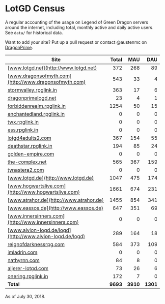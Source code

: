 # LotGD Census
A regular accounting of the usage on Legend of Green Dragon servers around the internet, including total, monthly active and daily active users. See `data/` for historical data.

Want to add your site? Put up a pull request or contact @austenmc on [DragonPrime](http://dragonprime.net).


Site | Total | MAU | DAU
--- | ---:| ---:| ---:
[www.lotgd.net](http://www.lotgd.net)|372|268|89
[www.dragonsofmyth.com](http://www.dragonsofmyth.com)|543|33|4
[stormvalley.rpglink.in](http://stormvalley.rpglink.in)|363|17|6
[dragonprimelogd.net](http://dragonprimelogd.net)|23|4|1
[forbiddenrealm.rpglink.in](http://forbiddenrealm.rpglink.in)|1254|50|15
[enchantedland.rpglink.in](http://enchantedland.rpglink.in)|0|0|0
[twx.rpglink.in](http://twx.rpglink.in)|0|0|0
[ess.rpglink.in](http://ess.rpglink.in)|0|0|0
[lotgd4adults2.com](http://lotgd4adults2.com)|367|154|55
[deathstar.rpglink.in](http://deathstar.rpglink.in)|194|85|24
[golden-empire.com](http://golden-empire.com)|0|0|0
[the-complex.net](http://the-complex.net)|565|367|159
[tynastera2.com](http://tynastera2.com)|0|0|0
[www.lotgd.de](http://www.lotgd.de)|1047|475|174
[www.hogwartslive.com](http://www.hogwartslive.com)|1661|674|231
[www.atrahor.de](http://www.atrahor.de)|1455|854|341
[www.eassos.de](http://www.eassos.de)|647|351|69
[www.innersinners.com](http://www.innersinners.com)|0|0|0
[www.alvion-logd.de/logd](http://www.alvion-logd.de/logd)|289|164|18
[reignofdarknessrpg.com](http://reignofdarknessrpg.com)|584|373|109
[imladrin.com](http://imladrin.com)|0|0|0
[nathyrnn.com](http://nathyrnn.com)|84|8|0
[aljerer-lotgd.com](http://aljerer-lotgd.com)|73|26|6
[onering.rpglink.in](http://onering.rpglink.in)|172|7|0
**Total**|**9693**|**3910**|**1301**

As of July 30, 2018.
